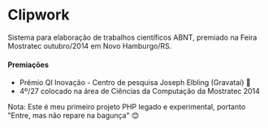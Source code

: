 # Clipwork

Sistema para elaboração de trabalhos científicos ABNT, premiado na Feira Mostratec outubro/2014 em Novo Hamburgo/RS.

#### Premiações
- Prêmio QI Inovação - Centro de pesquisa Joseph Elbling (Gravataí) :clap:
- 4º/27 colocado na área de Ciências da Computação da Mostratec 2014

Nota: Este é meu primeiro projeto PHP legado e experimental, portanto "Entre, mas não repare na bagunça" :blush:
